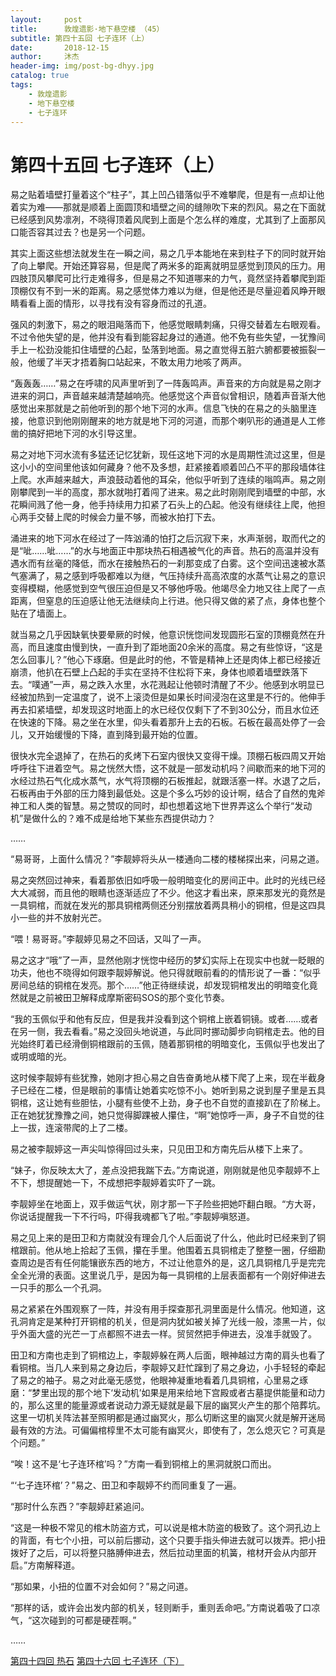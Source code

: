 ```yaml
---
layout:     post
title:      敦煌遗影·地下悬空楼 （45）
subtitle: 第四十五回 七子连环（上）
date:       2018-12-15
author:     沐杰
header-img: img/post-bg-dhyy.jpg
catalog: true
tags:
    - 敦煌遗影
    - 地下悬空楼
    - 七子连环
---
```

# 第四十五回 七子连环（上）

易之贴着墙壁打量着这个“柱子”，其上凹凸错落似乎不难攀爬，但是有一点却让他着实为难——那就是顺着上面圆顶和墙壁之间的缝隙吹下来的烈风。易之在下面就已经感到风势凛冽，不晓得顶着风爬到上面是个怎么样的难度，尤其到了上面那风口能否容其过去？也是另一个问题。

其实上面这些想法就发生在一瞬之间，易之几乎本能地在来到柱子下的同时就开始了向上攀爬。开始还算容易，但是爬了两米多的距离就明显感觉到顶风的压力。用四肢顶风攀爬可比行走难得多，但是易之不知道哪来的力气，竟然坚持着攀爬到距顶棚仅有不到一米的距离。易之感觉体力难以为继，但是他还是尽量迎着风睁开眼睛看看上面的情形，以寻找有没有容身而过的孔道。

强风的刺激下，易之的眼泪飚落而下，他感觉眼睛刺痛，只得交替着左右眼观看。不过令他失望的是，他并没有看到能容起身过的通道。他不免有些失望，一犹豫间手上一松劲没能扣住墙壁的凸起，坠落到地面。易之直觉得五脏六腑都要被振裂一般，他缓了半天才捂着胸口站起来，不敢太用力地咳了两声。

“轰轰轰……”易之在呼啸的风声里听到了一阵轰鸣声。声音来的方向就是易之刚才进来的洞口，声音越来越清楚越响亮。他感觉这个声音似曾相识，随着声音渐大他感觉出来那就是之前他听到的那个地下河的水声。信息飞快的在易之的头脑里连接，他意识到他刚刚醒来的地方就是地下河的河道，而那个喇叭形的通道是人工修凿的搞好把地下河的水引导这里。

易之对地下河水流有多猛还记忆犹新，现任这地下河的水是周期性流过这里，但是这小小的空间里他该如何藏身？他不及多想，赶紧接着顺着凹凸不平的那段墙体往上爬。水声越来越大，声浪鼓动着他的耳朵，他似乎听到了连续的嗡鸣声。易之刚刚攀爬到一半的高度，那水就啪打着闯了进来。易之此时刚刚爬到墙壁的中部，水花瞬间溅了他一身，他手持续用力扣紧了石头上的凸起。他没有继续往上爬，他担心两手交替上爬的时候会力量不够，而被水拍打下去。

涌进来的地下河水在经过了一阵汹涌的怕打之后沉寂下来，水声渐弱，取而代之的是“呲……呲……”的水与地面正中那块热石相遇被气化的声音。热石的高温并没有遇水而有丝毫的降低，而水在接触热石的一刹那变成了白雾。这个空间迅速被水蒸气塞满了，易之感到呼吸都难以为继，气压持续升高高浓度的水蒸气让易之的意识变得模糊，他感觉到空气很压迫但是又不够他呼吸。他竭尽全力地又往上爬了一点距离，但窒息的压迫感让他无法继续向上行进。他只得又做的紧了点，身体也整个贴在了墙面上。

就当易之几乎因缺氧快要晕厥的时候，他意识恍惚间发现圆形石室的顶棚竟然在升高，而且速度由慢到快，一直升到了距地面20余米的高度。易之有些惊讶，“这是怎么回事儿？”他心下琢磨。但是此时的他，不管是精神上还是肉体上都已经接近崩溃，他扒在石壁上凸起的手实在坚持不住松将下来，身体也顺着墙壁跌落下去。“噗通”一声，易之跌入水里，水花溅起让他顿时清醒了不少。他感到水明显已经被加热到一定温度了，说不上滚烫但是如果长时间浸泡在这里是不行的。他伸手再去扣紧墙壁，却发现这时地面上的水已经仅仅剩下了不到30公分，而且水位还在快速的下降。易之坐在水里，仰头看着那升上去的石板。石板在最高处停了一会儿，又开始缓慢的下降，直到降到最开始的位置。

很快水完全退掉了，在热石的炙烤下石室内很快又变得干燥。顶棚石板四周又开始呼呼往下进着空气。易之恍然大悟，这不就是一部发动机吗？间歇而来的地下河的水经过热石气化成水蒸气，水气将顶棚的石板推起，就跟活塞一样。水退了之后，石板再由于外部的压力降到最低处。这是个多么巧妙的设计啊，结合了自然的鬼斧神工和人类的智慧。易之赞叹的同时，却也想着这地下世界弄这么个举行“发动机”是做什么的？难不成是给地下某些东西提供动力？

……

“易哥哥，上面什么情况？”李靓婷将头从一楼通向二楼的楼梯探出来，问易之道。

易之突然回过神来，看着那依旧如呼吸一般明暗变化的房间正中。此时的光线已经大大减弱，而且他的眼睛也逐渐适应了不少。他这才看出来，原来那发光的竟然是一具铜棺，而就在发光的那具铜棺两侧还分别摆放着两具稍小的铜棺，但是这四具小一些的并不放射光芒。

“喂！易哥哥。”李靓婷见易之不回话，又叫了一声。

易之这才“哦”了一声，显然他刚才恍惚中经历的梦幻实际上在现实中也就一眨眼的功夫，他也不晓得如何跟李靓婷解说。他只得就眼前看的的情形说了一番：“似乎房间总结的铜棺在发亮。那个……”他正待继续说，却发现铜棺发出的明暗变化竟然就是之前被田卫解释成摩斯密码SOS的那个变化节奏。

“我的玉佩似乎和他有反应，但是我并没看到这个铜棺上嵌着铜镜。或者……或者在另一侧，我去看看。”易之没回头地说道，与此同时挪动脚步向铜棺走去。他的目光始终盯着已经滑倒铜棺跟前的玉佩，随着那铜棺的明暗变化，玉佩似乎也发出了或明或暗的光。

这时候李靓婷有些犹豫，她刚才担心易之自告奋勇地从楼下爬了上来，现在半截身子已经在二楼，但是眼前的事情让她着实吃惊不小。她听到易之说到屋子里是五具铜棺，这让她有些胆怯，小腿有些使不上劲，身子也不自觉的直接趴在了阶梯上。正在她犹犹豫豫之间，她只觉得脚踝被人攥住，“啊”她惊呼一声，身子不自觉的往上一拔，连滚带爬的上了二楼。

易之被李靓婷这一声尖叫惊得回过头来，只见田卫和方南先后从楼下上来了。

“妹子，你反映太大了，差点没把我踹下去。”方南说道，刚刚就是他见李靓婷不上不下，想提醒她一下，不成想把李靓婷着实吓了一跳。

李靓婷坐在地面上，双手做运气状，刚才那一下子险些把她吓翻白眼。“方大哥，你说话提醒我一下不行吗，吓得我魂都飞了啦。”李靓婷嗔怒道。

易之见上来的是田卫和方南就没有理会几个人后面说了什么，他此时已经来到了铜棺跟前。他从地上拾起了玉佩，攥在手里。他围着五具铜棺走了整整一圈，仔细勘查周边是否有任何能镶嵌东西的地方，不过让他意外的是，这几具铜棺几乎是完完全全光滑的表面。这里说几乎，是因为每一具铜棺的上层表面都有一个刚好伸进去一只手的那么一个孔洞。

易之紧紧在外围观察了一阵，并没有用手探查那孔洞里面是什么情况。他知道，这孔洞肯定是某种打开铜棺的机关，但是洞内犹如被关掉了光线一般，漆黑一片，似乎外面大盛的光芒一丁点都照不进去一样。贸贸然把手伸进去，没准手就毁了。

田卫和方南也走到了铜棺边上，李靓婷躲在两人后面，眼神越过方南的肩头也看了看铜棺。当几人来到易之身边后，李靓婷又赶忙蹿到了易之身边，小手轻轻的牵起了易之的袖子。易之对此毫无感觉，他眼神凝重地看着几具铜棺，心里易之琢磨：“梦里出现的那个地下‘发动机’如果是用来给地下宫殿或者古墓提供能量和动力的，那么这里的能量源或者说动力源无疑就是最下层的幽冥火产生的那个陪葬坑。这里一切机关阵法甚至照明都是通过幽冥火，那么切断这里的幽冥火就是解开迷局最有效的方法。可偏偏棺椁里不太可能有幽冥火，即使有了，怎么熄灭它？可真是个问题。”

“唉！这不是‘七子连环棺’吗？”方南一看到铜棺上的黑洞就脱口而出。

“‘七子连环棺’？”易之、田卫和李靓婷不约而同重复了一遍。

“那时什么东西？”李靓婷赶紧追问。

“这是一种极不常见的棺木防盗方式，可以说是棺木防盗的极致了。这个洞孔边上的背面，有七个小扭，可以前后挪动，这个只要手指头伸进去就可以拨弄。把小扭拨好了之后，可以将整只胳膊伸进去，然后拉动里面的机簧，棺材开会从内部开启。”方南解释道。

“那如果，小扭的位置不对会如何？”易之问道。

“那样的话，或许会出发内部的机关，轻则断手，重则丢命吧。”方南说着吸了口凉气，“这次碰到的可都是硬茬啊。”

……

[第四十四回 热石](http://www.jianshu.com/p/81d812597ae6)
[第四十六回 七子连环（下）](http://www.jianshu.com/p/3baa5c08e202)
